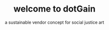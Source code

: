 ---
template: HomePage
slug: ''
title: welcome to dotGain
featuredImage: './images/downtown.jpg'
subtitle: >-
  ### a sustainable vendor concept for social justice art

accordion:
  - content: >-
      [PAALF](https://www.paalf.org/)<br>
      [Trusted Print Shops](https://docs.google.com/spreadsheets/u/0/d/1EBw1Hh9xrzKvplJZ6NEeNvglrBeIKSHXHeeWwri6Nao/htmlview#)<br>
      [Don't Shoot PDX](https://www.outletpdx.com/)<br>
      [Black Resilience Fund](https://www.blackresiliencefund.com/)<br>
      [Snack Bloc PDX](https://snackbloc.party/)<br>
      [Black Food Sovereignty Coalition](https://blackfoodnw.org/)<br>
      [BLM PDX](https://blackpdx.com/destination/portland/black-lives-matter-pdx/)<br>
      [NAACP PDX](https://www.pdxnaacp.org/)<br>
      [Care Not Cops PDX](https://www.carenotcops.org/)<br>
      [Pool Resources](https://www.instagram.com/pool_resources/)<br>
      [For Freedoms](https://www.forfreedoms.org/)<br>
      [OutletPDX](https://www.outletpdx.com/)<br>
      [Design Resistance](https://designresistance.com/)<br>
      [Amplifier](https://amplifier.org/)
      
    title: RESOURCES & ALLIES
  - content: >-
      [GatsbyJS](https://www.gatsbyjs.com/)
    title: TECH STACK
  
meta:
  description: >-
    sustainable vendor for social justice art
  title: dotGain
---